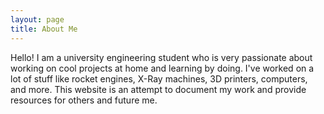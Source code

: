 ```yaml
---
layout: page
title: About Me
---
```


Hello! I am a university engineering student who is very passionate about working on cool projects at home and learning by doing. I've worked on a lot of stuff like rocket engines, X-Ray machines, 3D printers, computers, and more. This website is an attempt to document my work and provide resources for others and future me.
